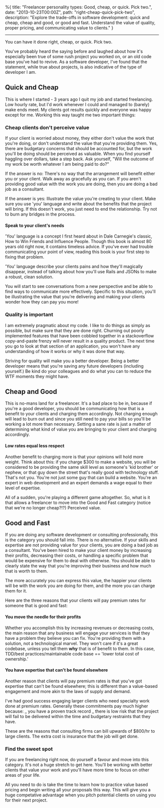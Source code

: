 %{
title: "Freelancer personality types: Good, cheap, or quick. Pick two.",
date: "2013-10-23T00:00Z",
path: "right-cheap-quick-pick-two",
description: "Explore the trade-offs in software development: quick and cheap, cheap and good, or good and fast. Understand the value of quality, proper pricing, and communicating value to clients."
}

---

You can have it done right, cheap, or quick. Pick two.

You've probably heard the saying before and laughed about how it's especially
been true of some rush project you worked on, or an old code base you've had to
revive. As a software developer, I've found that the statement, while true about
projects, is also indicative of the type of developer I am.

## Quick and Cheap

This is where I started - 3 years ago I quit my job and started freelancing. Low
hourly rate, but I'd work whenever I could and managed to (barely) make ends
meet. My clients got results quickly and everyone was happy except for me.
Working this way taught me two important things:

### Cheap clients don't perceive value

If your client is worried about money, they either don't value the work that
you're doing, or don't understand the value that you're providing them. Yes,
there are budgetary concerns that should be accounted for, but the work you'll
be doing should be perceived as valuable. When you find yourself haggling over
dollars, take a step back. Ask yourself, "Will the outcome of my work be worth
whatever I am being paid to do?"

If the answer is no: There's no way that the arrangement will benefit either you
or your client. Walk away as gracefully as you can. If you aren't providing good
value with the work you are doing, then you are doing a bad job as a consultant.

If the answer is yes: Illustrate the value you're creating to your client. Make
sure you use 'you' language and write about the benefits that the project will
bring. If this doesn't work, you just need to end the relationship. Try not to
burn any bridges in the process.

#### Speak to your client's needs

'You' language is a concept I first heard about in Dale Carnegie's classic, How
to Win Friends and Influence People. Though this book is almost 80 years old
right now, it contains timeless advice. If you've ever had trouble communicating
your point of view, reading this book is your first step to fixing that problem.

'You' language describe your clients pains and how they'll magically disappear,
instead of talking about how you'll use Rails and JSONs to make a robust, clean
solution.

You will start to see conversations from a new perspective and be able to find
ways to communicate more effectively. Specific to this situation, you'll be
illustrating the value that you're delivering and making your clients wonder how
they can pay you more!

### Quality is important

I am extremely pragmatic about my code. I like to do things as simply as
possible, but make sure that they are done right. Churning out poorly
implemented features that have been cobbled together in a stackoverflow
copy-and-paste frenzy will never result in a quality product. The next time you
go to look at that section of an application, you won't have any understanding
of how it works or why it was done that way.

Striving for quality will make you a better developer. Being a better developer
means that you're saving any future developers (including yourself.) Be kind do
your colleagues and do what you can to reduce the WTF moments they might have.

## Cheap and Good

This is no-mans land for a freelancer. It's a bad place to be in, because if
you're a good developer, you should be communicating how that is a benefit to
your clients and charging them accordingly. Not charging enough will lead to
burn out and since you still need to pay your bills so you'll be working a lot
more than necessary. Setting a sane rate is just a matter of determining what
kind of value you are bringing to your client and charging accordingly.

#### Low rates equal less respect

Another benefit to charging more is that your opinions will hold more weight.
Think about this: if you charge \$300 to make a website, you will be considered
to be providing the same skill level as someone's 'kid brother' or nephew, or
that guy down the street that's really good with technology stuff. That's not
you. You're not just some guy that can build a website. You're an expert in web
development and an expert demands a wage equal to their level of expertise.

All of a sudden, you're playing a different game altogether. So, what is it that
allows a freelancer to move into the Good and Fast category (notice that we're
no longer cheap?!?) Perceived value.

## Good and Fast

If you are doing any software development or consulting professionally, this is
the category you should fall into. There is no alternative. If your skills and
expertise are not providing value for your clients, you are doing a bad job as a
consultant. You've been hired to make your client money by increasing their
profits, decreasing their costs, or handling a specific problem that would be
expensive for them to deal with otherwise. You should be able to clearly state
the way that you're improving their business and how much that is worth to them.

The more accurately you can express this value, the happier your clients will be
with the work you are doing for them, and the more you can charge them for it.

Here are the three reasons that your clients will pay premium rates for someone
that is good and fast:

#### You move the needle for their profits

Whether you accomplish this by increasing revenues or decreasing costs, the main
reason that any business will engage your services is that they have a problem
they believe you can fix. You're providing them with a solution, not a
technological marvel. They won't care if it's a great codebase, unless you tell
them <strong>why</strong> that is of benefit to them. In this case, TDD/best
practices/maintainable code base == 'lower total cost of ownership.'

#### You have expertise that can't be found elsewhere

Another reason that clients will pay premium rates is that you've got expertise
that can't be found elsewhere; this is different than a value-based engagement
and more akin to the laws of supply and demand.

I've had good success engaging larger clients who need specialty work done at
premium rates. Generally these commitments pay much higher because: _ you have a
proven track record _ there is low risk that the project will fail to be
delivered within the time and budgetary restraints that they have.

These are the reasons that consulting firms can bill upwards of \$800/hr to
large clients. The extra cost is insurance that the job will get done.

### Find the sweet spot

If you are freelancing right now, do yourself a favour and move into this
category. It's not a huge stretch to get here. You'll be working with better
clients that value your work and you'll have more time to focus on other areas
of your life.

All you need to do is take the time to learn how to practice value based pricing
and begin writing all your proposals this way. This will give you a huge
competative advantage when you pitch potential clients on using you for their
next project.
